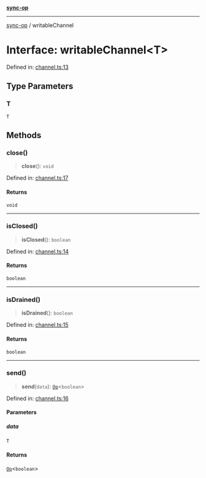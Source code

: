 [**sync-op**](../README.md)

***

[sync-op](../README.md) / writableChannel

# Interface: writableChannel\<T\>

Defined in: [channel.ts:13](https://github.com/dhcmrlchtdj/sync-op/blob/93fe32636f3c6c188a811dfea276951b3e31f9bc/src/channel.ts#L13)

## Type Parameters

### T

`T`

## Methods

### close()

> **close**(): `void`

Defined in: [channel.ts:17](https://github.com/dhcmrlchtdj/sync-op/blob/93fe32636f3c6c188a811dfea276951b3e31f9bc/src/channel.ts#L17)

#### Returns

`void`

***

### isClosed()

> **isClosed**(): `boolean`

Defined in: [channel.ts:14](https://github.com/dhcmrlchtdj/sync-op/blob/93fe32636f3c6c188a811dfea276951b3e31f9bc/src/channel.ts#L14)

#### Returns

`boolean`

***

### isDrained()

> **isDrained**(): `boolean`

Defined in: [channel.ts:15](https://github.com/dhcmrlchtdj/sync-op/blob/93fe32636f3c6c188a811dfea276951b3e31f9bc/src/channel.ts#L15)

#### Returns

`boolean`

***

### send()

> **send**(`data`): [`Op`](../classes/Op.md)\<`boolean`\>

Defined in: [channel.ts:16](https://github.com/dhcmrlchtdj/sync-op/blob/93fe32636f3c6c188a811dfea276951b3e31f9bc/src/channel.ts#L16)

#### Parameters

##### data

`T`

#### Returns

[`Op`](../classes/Op.md)\<`boolean`\>
